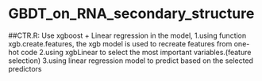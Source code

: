 # GBDT_on_RNA_secondary_structure
##CTR.R:
Use xgboost + Linear regression in the model, 
1.using function xgb.create.features, the xgb model is used to recreate features from one-hot code
2.using xgbLinear to select the most important variables.(feature selection)
3.using linear regression model to predict based on the selected predictors
